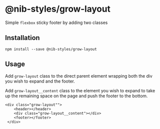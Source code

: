 # @nib-styles/grow-layout

Simple `flexbox` sticky footer by adding two classes

## Installation

    npm install --save @nib-styles/grow-layout

## Usage

Add `grow-layout` class to the direct parent element wrapping both the div you wish to expand and the footer.

Add `grow-layout__content` class to the element you wish to expand to take up the remaining space on the page and push the footer to the bottom.

    <div class="grow-layout"">
        <header></header>
        <div class="grow-layout__content"></div>
        <footer></footer>
     </div>
